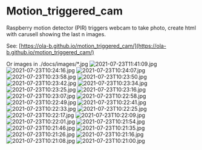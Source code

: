 # Motion_triggered_cam
Raspberry motion detector (PIR) triggers webcam to take photo, create html with carusell showing the last n images.

See: [https://ola-b.github.io/motion_triggered_cam/](https://ola-b.github.io/motion_triggered_cam/)


Or images in ./docs/images/*.jpg
![2021-07-23T11:41:09.jpg](https://github.com/Ola-B/motion_triggered_cam/blob/main/docs/images/2021-07-23T11:41:09.jpg "2021-07-23T11:41:09.jpg")
![2021-07-23T10:24:16.jpg](https://github.com/Ola-B/motion_triggered_cam/blob/main/docs/images/2021-07-23T10:24:16.jpg "2021-07-23T10:24:16.jpg")
![2021-07-23T10:24:07.jpg](https://github.com/Ola-B/motion_triggered_cam/blob/main/docs/images/2021-07-23T10:24:07.jpg "2021-07-23T10:24:07.jpg")
![2021-07-23T10:23:58.jpg](https://github.com/Ola-B/motion_triggered_cam/blob/main/docs/images/2021-07-23T10:23:58.jpg "2021-07-23T10:23:58.jpg")
![2021-07-23T10:23:50.jpg](https://github.com/Ola-B/motion_triggered_cam/blob/main/docs/images/2021-07-23T10:23:50.jpg "2021-07-23T10:23:50.jpg")
![2021-07-23T10:23:42.jpg](https://github.com/Ola-B/motion_triggered_cam/blob/main/docs/images/2021-07-23T10:23:42.jpg "2021-07-23T10:23:42.jpg")
![2021-07-23T10:23:34.jpg](https://github.com/Ola-B/motion_triggered_cam/blob/main/docs/images/2021-07-23T10:23:34.jpg "2021-07-23T10:23:34.jpg")
![2021-07-23T10:23:25.jpg](https://github.com/Ola-B/motion_triggered_cam/blob/main/docs/images/2021-07-23T10:23:25.jpg "2021-07-23T10:23:25.jpg")
![2021-07-23T10:23:16.jpg](https://github.com/Ola-B/motion_triggered_cam/blob/main/docs/images/2021-07-23T10:23:16.jpg "2021-07-23T10:23:16.jpg")
![2021-07-23T10:23:07.jpg](https://github.com/Ola-B/motion_triggered_cam/blob/main/docs/images/2021-07-23T10:23:07.jpg "2021-07-23T10:23:07.jpg")
![2021-07-23T10:22:58.jpg](https://github.com/Ola-B/motion_triggered_cam/blob/main/docs/images/2021-07-23T10:22:58.jpg "2021-07-23T10:22:58.jpg")
![2021-07-23T10:22:49.jpg](https://github.com/Ola-B/motion_triggered_cam/blob/main/docs/images/2021-07-23T10:22:49.jpg "2021-07-23T10:22:49.jpg")
![2021-07-23T10:22:41.jpg](https://github.com/Ola-B/motion_triggered_cam/blob/main/docs/images/2021-07-23T10:22:41.jpg "2021-07-23T10:22:41.jpg")
![2021-07-23T10:22:33.jpg](https://github.com/Ola-B/motion_triggered_cam/blob/main/docs/images/2021-07-23T10:22:33.jpg "2021-07-23T10:22:33.jpg")
![2021-07-23T10:22:25.jpg](https://github.com/Ola-B/motion_triggered_cam/blob/main/docs/images/2021-07-23T10:22:25.jpg "2021-07-23T10:22:25.jpg")
![2021-07-23T10:22:17.jpg](https://github.com/Ola-B/motion_triggered_cam/blob/main/docs/images/2021-07-23T10:22:17.jpg "2021-07-23T10:22:17.jpg")
![2021-07-23T10:22:09.jpg](https://github.com/Ola-B/motion_triggered_cam/blob/main/docs/images/2021-07-23T10:22:09.jpg "2021-07-23T10:22:09.jpg")
![2021-07-23T10:22:01.jpg](https://github.com/Ola-B/motion_triggered_cam/blob/main/docs/images/2021-07-23T10:22:01.jpg "2021-07-23T10:22:01.jpg")
![2021-07-23T10:21:54.jpg](https://github.com/Ola-B/motion_triggered_cam/blob/main/docs/images/2021-07-23T10:21:54.jpg "2021-07-23T10:21:54.jpg")
![2021-07-23T10:21:46.jpg](https://github.com/Ola-B/motion_triggered_cam/blob/main/docs/images/2021-07-23T10:21:46.jpg "2021-07-23T10:21:46.jpg")
![2021-07-23T10:21:35.jpg](https://github.com/Ola-B/motion_triggered_cam/blob/main/docs/images/2021-07-23T10:21:35.jpg "2021-07-23T10:21:35.jpg")
![2021-07-23T10:21:26.jpg](https://github.com/Ola-B/motion_triggered_cam/blob/main/docs/images/2021-07-23T10:21:26.jpg "2021-07-23T10:21:26.jpg")
![2021-07-23T10:21:16.jpg](https://github.com/Ola-B/motion_triggered_cam/blob/main/docs/images/2021-07-23T10:21:16.jpg "2021-07-23T10:21:16.jpg")
![2021-07-23T10:21:08.jpg](https://github.com/Ola-B/motion_triggered_cam/blob/main/docs/images/2021-07-23T10:21:08.jpg "2021-07-23T10:21:08.jpg")
![2021-07-23T10:21:00.jpg](https://github.com/Ola-B/motion_triggered_cam/blob/main/docs/images/2021-07-23T10:21:00.jpg "2021-07-23T10:21:00.jpg")
